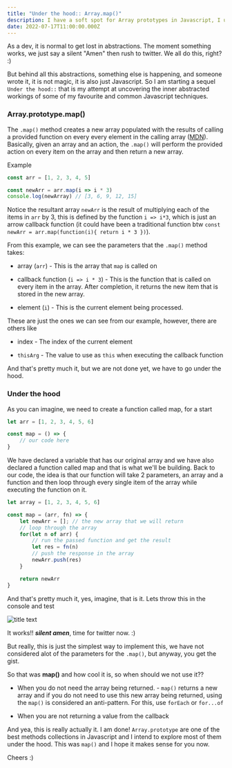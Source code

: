 ```yaml
---
title: "Under the hood:: Array.map()"
description: I have a soft spot for Array prototypes in Javascript, I use them alot, but how do they really work under the hood? Lets explore the Array.map().
date: 2022-07-17T11:00:00.000Z
---
```


As a dev, it is normal to get lost in abstractions. The moment something works, we just say a silent "Amen" then rush to twitter. We all do this, right? :)

But behind all this abstractions, something else is happening, and someone wrote it, it is not magic, it is also just Javascript. So I am starting a sequel ``Under the hood::`` that is my attempt at uncovering the inner abstracted workings of some of my favourite and common Javascript techniques.

### Array.prototype.map()

The ``.map()`` method creates a new array populated with the results of calling a provided function on every every element in the calling array ([MDN](https://developer.mozilla.org/en-US/docs/Web/JavaScript/Reference/Global_Objects/Array/map)).
Basically, given an array and an action, the ``.map()`` will perform the provided action on every item on the array and then return a new array.

Example

```js
const arr = [1, 2, 3, 4, 5]

const newArr = arr.map(i => i * 3) 
console.log(newArray) // [3, 6, 9, 12, 15]
```
Notice the resultant array ``newArr`` is the result of multiplying each of the items in ``arr`` by 3, this is defined by the function ``i => i*3``, which is just an arrow callback function (it could have been a traditional function btw  ``const newArr = arr.map(function(i){ return i * 3 })``).


From this example, we can see the parameters that the ``.map()`` method takes:
 - array (``arr``) - This is the array that ``map`` is called on

 - callback function (``i => i * 3``) - This is the function that is called on every item in the array. After completion, it returns the new item that is stored in the new array.

 - element (``i``) - This is the current element being processed.

These are just the ones we can see from our example, however, there are others like
 - index - The index of the current element

 - ``thisArg`` - The value to use as ``this`` when executing the callback function

And that's pretty much it, but we are not done yet, we have to go under the hood. 

### Under the hood

As you can imagine, we need to create a function called map, for a start

```js
let arr = [1, 2, 3, 4, 5, 6]

const map = () => {
    // our code here
}
```

We have declared a variable that has our original array and we have also declared a function called map and that is what we'll be building. Back to our code, the idea is that our function will take 2 parameters, an array and a function and then loop through every single item of the array while executing the function on it.

```js
let array = [1, 2, 3, 4, 5, 6]

const map = (arr, fn) => {
    let newArr = []; // the new array that we will return
    // loop through the array 
    for(let n of arr) {
        // run the passed function and get the result
        let res = fn(n) 
        // push the response in the array
        newArr.push(res)
    }

    return newArr
}
```

And that's pretty much it, yes, imagine, that is it. Lets throw this in the console and test

<img src="https://github.com/kibuikaCodes/kibuika.com/blob/main/content/assets/emma.png?raw=true" alt="title text">

It works!! ***silent amen***, time for twitter now. :)

But really, this is just the simplest way to implement this, we have not considered alot of the parameters for the ``.map()``, but anyway, you get the gist.

So that was **map()** and how cool it is, so when should we not use it??

 - When you do not need the array being returned. - ``map()`` returns a new array and if you do not need to use this new array being returned, using the ``map()`` is considered an anti-pattern. For this, use ``forEach`` or ``for...of``

 - When you are not returning a value from the callback


 And yea, this is really actually it. I am done! ``Array.prototype`` are one of the best methods collections in Javascript and I intend to explore most of them under the hood. This was ``map()`` and I hope it makes sense for you now.

 Cheers :)











